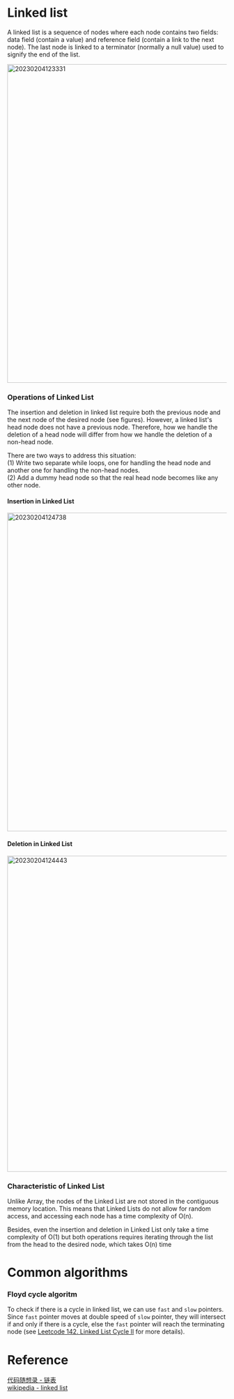 # Linked list
A linked list is a sequence of nodes where each node contains two fields: data field (contain a value) and reference field (contain a link to the next node). The last node is linked to a terminator (normally a null value) used to signify the end of the list.

<img width="731" alt="20230204123331" src="https://github.com/abc12345d/algorithm_practice/assets/44512722/6b4fde60-1717-47f5-99e6-d998abb08a16">

### Operations of Linked List
The insertion and deletion in linked list require both the previous node and the next node of the desired node (see figures). However, a linked list's head node does not have a previous node. Therefore, how we handle the deletion of a head node will differ from how we handle the deletion of a non-head node. 

There are two ways to address this situation:\
(1) Write two separate while loops, one for handling the head node and another one for handling the non-head nodes. \
(2) Add a dummy head node so that the real head node becomes like any other node.

#### Insertion in Linked List
<img width="731" alt="20230204124738" src="https://github.com/abc12345d/algorithm_practice/assets/44512722/115144ec-d3fb-4521-aba8-ff871921eccf">

#### Deletion in Linked List
<img width="725" alt="20230204124443" src="https://github.com/abc12345d/algorithm_practice/assets/44512722/6529f3ee-ca6b-474f-9fcf-c3c5b07adfa8">

### Characteristic of Linked List
Unlike Array, the nodes of the Linked List are not stored in the contiguous memory location. This means that Linked Lists do not allow for random access, and accessing each node has a time complexity of O(n). 

Besides, even the insertion and deletion in Linked List only take a time complexity of O(1) but both operations requires iterating through the list from the head to the desired node, which takes O(n) time

# Common algorithms
### Floyd cycle algoritm
To check if there is a cycle in linked list, we can use `fast` and `slow` pointers. Since `fast` pointer moves at double speed of `slow` pointer, they will intersect if and only if there is a cycle, else the `fast` pointer will reach the terminating node (see [Leetcode 142. Linked List Cycle II](./Day4_linked_list.md/#142-linked-list-cycle-ii) for more details).


# Reference
[代码随想录 - 链表](https://programmercarl.com/链表理论基础.html#单链表)\
[wikipedia - linked list](https://en.wikipedia.org/wiki/Linked_list)
